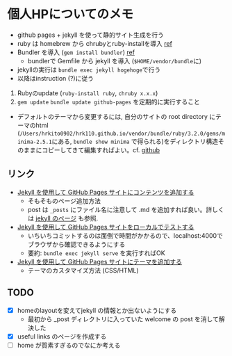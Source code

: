 # 個人HPについてのメモ

- github pages + jekyll を使って静的サイト生成を行う
- ruby は homebrew から chrubyとruby-installを導入 [ref](https://www.moncefbelyamani.com/how-to-install-xcode-homebrew-git-rvm-ruby-on-mac/)
- Bundler を導入 (`gem install bundler`) [ref](https://qiita.com/oshou/items/6283c2315dc7dd244aef)
  - bundlerで Gemfile から jekyll を導入 (`$HOME/vendor/bundle`に)
- jekyllの実行は `bundle exec jekyll hogehoge`で行う
- 以降はinstruction (?)に従う


1. Rubyのupdate (`ruby-install ruby`, `chruby x.x.x`)
2. `gem update`
`bundle update github-pages` を定期的に実行すること


- デフォルトのテーマから変更するには, 自分のサイトの root directory にテーマのhtml (`/Users/hrkito0902/hrk110.github.io/vendor/bundle/ruby/3.2.0/gems/minima-2.5.1`にある, `bundle show minima` で得られる)をディレクトリ構造そのままにコピーしてきて編集すればよい。cf. [github](https://github.com/jekyll/minima)

## リンク

- [Jekyll を使用して GitHub Pages サイトにコンテンツを追加する](https://docs.github.com/ja/pages/setting-up-a-github-pages-site-with-jekyll/adding-content-to-your-github-pages-site-using-jekyll)
  - そもそものページ追加方法
  - post は `_posts` にファイル名に注意して .md を追加すれば良い。詳しくは [jekyll のページ](https://jekyllrb.com/docs/posts/) も参照.
- [Jekyll を使用して GitHub Pages サイトをローカルでテストする](https://docs.github.com/ja/pages/setting-up-a-github-pages-site-with-jekyll/testing-your-github-pages-site-locally-with-jekyll)
  - いちいちコミットするのは面倒で時間がかかるので、localhost:4000でブラウザから確認できるようにする
  - 要約: `bundle exec jekyll serve` を実行すればOK
- [Jekyll を使用して GitHub Pages サイトにテーマを追加する](https://docs.github.com/ja/pages/setting-up-a-github-pages-site-with-jekyll/adding-a-theme-to-your-github-pages-site-using-jekyll)
  - テーマのカスタマイズ方法 (CSS/HTML)

## TODO

- [x] homeのlayoutを変えてjekyll の情報とか出ないようにする
  - 最初から _post ディレクトリに入っていた welcome の post を消して解決した
- [x] useful links のページを作成する
- [ ] home が質素すぎるのでなにか考える

